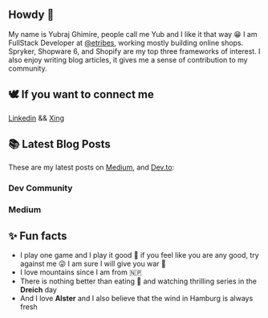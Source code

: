 ## Howdy 👋

My name is Yubraj Ghimire, people call me Yub and I like it that way 😁 I am FullStack Developer at [@etribes](https://github.com/eTribes-Connect-GmbH), working mostly building online shops. Spryker, Shopware 6, and Shopify are my top three frameworks of interest. I also enjoy writing blog articles, it gives me a sense of contribution to my community.   

## 🕊 If you want to connect me
[Linkedin](https://www.linkedin.com/in/yubraj-ghimire-20241384/) && [Xing](https://www.xing.com/profile/Yubraj_Ghimire/cv)

## 📚 Latest Blog Posts

These are my latest posts on [Medium](https://medium.com/@yubraj.ghimire), and [Dev.to](https://dev.to/uvdepanda):

### Dev Community

<!-- DEVTO:START -->
<!-- DEVTO:END -->

### Medium

<!-- MEDIUM:START -->
<!-- MEDIUM:END -->

## ✨ Fun facts

- I play one game and I play it good 🏓 if you feel like you are any good, try against me 😜 I am sure I will give you war 👊 
- I love mountains since I am from 🇳🇵 
- There is nothing better than eating 🍜 and watching thrilling series in the **Dreich** day
- And I love **Alster** and I also believe that the wind in Hamburg is always fresh




